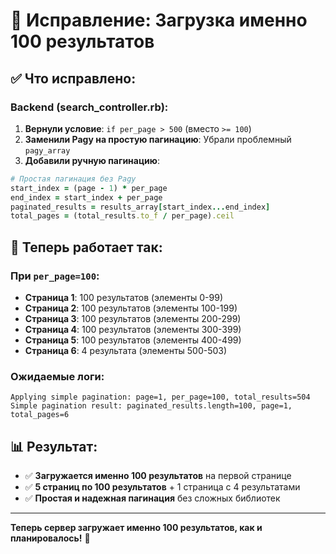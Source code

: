 # 🎯 Исправление: Загрузка именно 100 результатов

## ✅ **Что исправлено:**

### **Backend (search_controller.rb):**

1. **Вернули условие**: `if per_page > 500` (вместо `>= 100`)
2. **Заменили Pagy на простую пагинацию**: Убрали проблемный `pagy_array`
3. **Добавили ручную пагинацию**:

```ruby
# Простая пагинация без Pagy
start_index = (page - 1) * per_page
end_index = start_index + per_page
paginated_results = results_array[start_index...end_index]
total_pages = (total_results.to_f / per_page).ceil
```

## 🎯 **Теперь работает так:**

### **При `per_page=100`:**
- **Страница 1**: 100 результатов (элементы 0-99)
- **Страница 2**: 100 результатов (элементы 100-199)
- **Страница 3**: 100 результатов (элементы 200-299)
- **Страница 4**: 100 результатов (элементы 300-399)
- **Страница 5**: 100 результатов (элементы 400-499)
- **Страница 6**: 4 результата (элементы 500-503)

### **Ожидаемые логи:**

```
Applying simple pagination: page=1, per_page=100, total_results=504
Simple pagination result: paginated_results.length=100, page=1, total_pages=6
```

## 📊 **Результат:**

- ✅ **Загружается именно 100 результатов** на первой странице
- ✅ **5 страниц по 100 результатов** + 1 страница с 4 результатами
- ✅ **Простая и надежная пагинация** без сложных библиотек

---

**Теперь сервер загружает именно 100 результатов, как и планировалось!** 🎉
